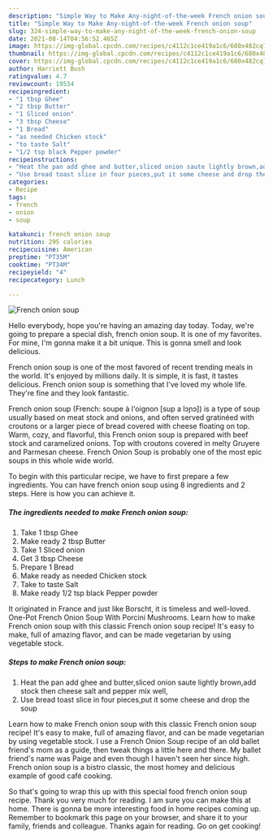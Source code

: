 ```yaml
---
description: "Simple Way to Make Any-night-of-the-week French onion soup"
title: "Simple Way to Make Any-night-of-the-week French onion soup"
slug: 324-simple-way-to-make-any-night-of-the-week-french-onion-soup
date: 2021-08-14T04:56:52.465Z
image: https://img-global.cpcdn.com/recipes/c4112c1ce419a1c6/680x482cq70/french-onion-soup-recipe-main-photo.jpg
thumbnail: https://img-global.cpcdn.com/recipes/c4112c1ce419a1c6/680x482cq70/french-onion-soup-recipe-main-photo.jpg
cover: https://img-global.cpcdn.com/recipes/c4112c1ce419a1c6/680x482cq70/french-onion-soup-recipe-main-photo.jpg
author: Harriett Bush
ratingvalue: 4.7
reviewcount: 19534
recipeingredient:
- "1 tbsp Ghee"
- "2 tbsp Butter"
- "1 Sliced onion"
- "3 tbsp Cheese"
- "1 Bread"
- "as needed Chicken stock"
- "to taste Salt"
- "1/2 tsp black Pepper powder"
recipeinstructions:
- "Heat the pan add ghee and butter,sliced onion saute lightly brown,add stock then cheese salt and pepper mix well,"
- "Use bread toast slice in four pieces,put it some cheese and drop the soup"
categories:
- Recipe
tags:
- french
- onion
- soup

katakunci: french onion soup 
nutrition: 295 calories
recipecuisine: American
preptime: "PT35M"
cooktime: "PT34M"
recipeyield: "4"
recipecategory: Lunch

---
```



![French onion soup](https://img-global.cpcdn.com/recipes/c4112c1ce419a1c6/680x482cq70/french-onion-soup-recipe-main-photo.jpg)

Hello everybody, hope you're having an amazing day today. Today, we're going to prepare a special dish, french onion soup. It is one of my favorites. For mine, I'm gonna make it a bit unique. This is gonna smell and look delicious.

French onion soup is one of the most favored of recent trending meals in the world. It's enjoyed by millions daily. It is simple, it is fast, it tastes delicious. French onion soup is something that I've loved my whole life. They're fine and they look fantastic.

French onion soup (French: soupe à l&#39;oignon [sup a lɔɲɔ]) is a type of soup usually based on meat stock and onions, and often served gratinéed with croutons or a larger piece of bread covered with cheese floating on top. Warm, cozy, and flavorful, this French onion soup is prepared with beef stock and caramelized onions. Top with croutons covered in melty Gruyere and Parmesan cheese. French Onion Soup is probably one of the most epic soups in this whole wide world.


To begin with this particular recipe, we have to first prepare a few ingredients. You can have french onion soup using 8 ingredients and 2 steps. Here is how you can achieve it.

<!--inarticleads1-->

##### The ingredients needed to make French onion soup:

1. Take 1 tbsp Ghee
1. Make ready 2 tbsp Butter
1. Take 1 Sliced onion
1. Get 3 tbsp Cheese
1. Prepare 1 Bread
1. Make ready as needed Chicken stock
1. Take to taste Salt
1. Make ready 1/2 tsp black Pepper powder


It originated in France and just like Borscht, it is timeless and well-loved. One-Pot French Onion Soup With Porcini Mushrooms. Learn how to make French onion soup with this classic French onion soup recipe! It&#39;s easy to make, full of amazing flavor, and can be made vegetarian by using vegetable stock. 

<!--inarticleads2-->

##### Steps to make French onion soup:

1. Heat the pan add ghee and butter,sliced onion saute lightly brown,add stock then cheese salt and pepper mix well,
1. Use bread toast slice in four pieces,put it some cheese and drop the soup


Learn how to make French onion soup with this classic French onion soup recipe! It&#39;s easy to make, full of amazing flavor, and can be made vegetarian by using vegetable stock. I use a French Onion Soup recipe of an old ballet friend&#39;s mom as a guide, then tweak things a little here and there. My ballet friend&#39;s name was Paige and even though I haven&#39;t seen her since high. French onion soup is a bistro classic, the most homey and delicious example of good café cooking. 

So that's going to wrap this up with this special food french onion soup recipe. Thank you very much for reading. I am sure you can make this at home. There is gonna be more interesting food in home recipes coming up. Remember to bookmark this page on your browser, and share it to your family, friends and colleague. Thanks again for reading. Go on get cooking!
